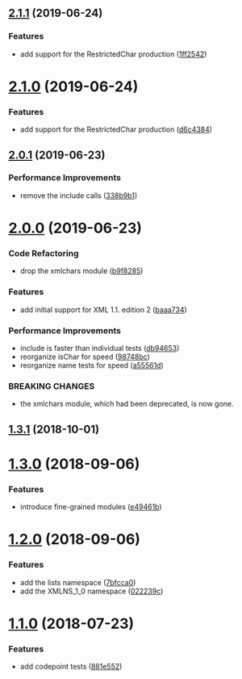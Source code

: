 <a name="2.1.1"></a>
## [2.1.1](https://github.com/lddubeau/xmlchars/compare/v2.0.1...v2.1.1) (2019-06-24)


### Features

* add support for the RestrictedChar production ([1ff2542](https://github.com/lddubeau/xmlchars/commit/1ff2542))



<a name="2.1.0"></a>
# [2.1.0](https://github.com/lddubeau/xmlchars/compare/v2.0.1...v2.1.0) (2019-06-24)


### Features

* add support for the RestrictedChar production ([d6c4384](https://github.com/lddubeau/xmlchars/commit/d6c4384))



<a name="2.0.1"></a>
## [2.0.1](https://github.com/lddubeau/xmlchars/compare/v2.0.0...v2.0.1) (2019-06-23)


### Performance Improvements

* remove the include calls ([338b9b1](https://github.com/lddubeau/xmlchars/commit/338b9b1))



<a name="2.0.0"></a>
# [2.0.0](https://github.com/lddubeau/xmlchars/compare/v1.3.1...v2.0.0) (2019-06-23)


### Code Refactoring

* drop the xmlchars module ([b9f8285](https://github.com/lddubeau/xmlchars/commit/b9f8285))


### Features

* add initial support for XML 1.1. edition 2 ([baaa734](https://github.com/lddubeau/xmlchars/commit/baaa734))


### Performance Improvements

* include is faster than individual tests ([db94653](https://github.com/lddubeau/xmlchars/commit/db94653))
* reorganize isChar for speed ([98748bc](https://github.com/lddubeau/xmlchars/commit/98748bc))
* reorganize name tests for speed ([a55561d](https://github.com/lddubeau/xmlchars/commit/a55561d))


### BREAKING CHANGES

* the xmlchars module, which had been deprecated, is now gone.



<a name="1.3.1"></a>
## [1.3.1](https://github.com/lddubeau/xmlchars/compare/v1.3.0...v1.3.1) (2018-10-01)



<a name="1.3.0"></a>
# [1.3.0](https://github.com/lddubeau/xmlchars/compare/v1.2.0...v1.3.0) (2018-09-06)


### Features

* introduce fine-grained modules ([e49461b](https://github.com/lddubeau/xmlchars/commit/e49461b))



<a name="1.2.0"></a>
# [1.2.0](https://github.com/lddubeau/xmlchars/compare/v1.1.0...v1.2.0) (2018-09-06)


### Features

* add the lists namespace ([7bfcca0](https://github.com/lddubeau/xmlchars/commit/7bfcca0))
* add the XMLNS_1_0 namespace ([022239c](https://github.com/lddubeau/xmlchars/commit/022239c))



<a name="1.1.0"></a>
# [1.1.0](https://github.com/lddubeau/xmlchars/compare/1.0.0...1.1.0) (2018-07-23)


### Features

* add codepoint tests ([881e552](https://github.com/lddubeau/xmlchars/commit/881e552))




